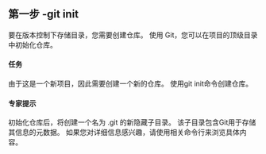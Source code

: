 ## 第一步 -git init
要在版本控制下存储目录，您需要创建仓库。 使用 Git，您可以在项目的顶级目录中初始化仓库。

#### 任务
由于这是一个新项目，因此需要创建一个新的仓库。 使用git init命令创建仓库。

#### 专家提示
初始化仓库后，将创建一个名为 .git 的新隐藏子目录。 该子目录包含Git用于存储其信息的元数据。 如果您对详细信息感兴趣，请使用相关命令行来浏览具体内容。
